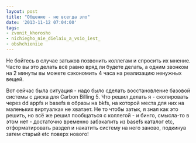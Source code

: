 ```yaml
---
layout: post
title: "Общение - не всегда зло"
date: '2013-11-12 07:04:00'
tags:
- zvonit_khorosho
- nichiegho_nie_dielaiu_a_vsio_iest_
- obshchieniie
---
```


Не бойтесь в случае затыков позвонить коллегам и спросить их мнение. Часто вы это делать всё равно вряд ли будете делать, а одним звонком на 2 минуты вы можете сэкономить 4 часа на реализацию ненужных вещей.

Вот сейчас была ситуация - надо было сделать восстановление базовой системы с диска для Carbon Billing 5\. Что решил делать я - скопировать через dd appfs и basefs в образы на bkfs, на которой места для них на маленьких виртуалках не хватает. Не то чтобы затык, я знал как это решить, но всё же решил пообщаться с коллегой - и бинго, смысла-то в этом нет - достаточно временно забэкапить из basefs каталог etc, отформатировать раздел и накатить систему на него заново, подкинув затем старый etc поверх нового!